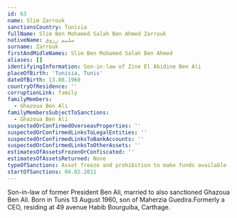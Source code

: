 ```yaml
---
id: 63
name: Slim Zarrouk
sanctionsCountry: Tunisia
fullName: Slim Ben Mohamed Salah Ben Ahmed Zarrouk
nativeName: سليم زروق
surname: Zarrouk
firstAndMidleNames: Slim Ben Mohamed Salah Ben Ahmed
aliases: []
identifyingInformation: Son-in-law of Zine El Abidine Ben Ali
placeOfBirth: 'Tunisia, Tunis'
dateOfBirth: 13.08.1960
countryOfResidence: ''
corruptionLink: family
familyMembers:
  - Ghazoua Ben Ali
familyMembersSubjectToSanctions:
  - Ghazoua Ben Ali
suspectedOrConfirmedOverseasProperties: ''
suspectedOrConfirmedLinksToLegalEntities: ''
suspectedOrConfirmedLinksToBankAccounts: ''
suspectedOrConfirmedLinksToOtherAssets: ''
estimatesOfAssetsFrozenOrConfiscated: ''
estimatesOfAssetsReturned: None
typeOfSanctions: Asset freeze and prohibition to make funds available
startOfSanctions: 04.02.2011
---
```

Son-in-law of former President Ben Ali, married to also sanctioned Ghazoua Ben 
Ali. Born in Tunis 13 August 1960, son of Maherzia Guedira.Formerly a CEO, 
residing at 49 avenue Habib Bourguiba, Carthage.
